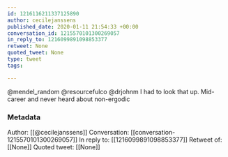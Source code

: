 ```yaml
---
id: 1216116211337125890
author: cecilejanssens
published_date: 2020-01-11 21:54:33 +00:00
conversation_id: 1215570101300269057
in_reply_to: 1216099891098853377
retweet: None
quoted_tweet: None
type: tweet
tags:

---
```


@mendel_random @resourcefulco @drjohnm I had to look that up. Mid-career and never heard about non-ergodic

### Metadata

Author: [[@cecilejanssens]]
Conversation: [[conversation-1215570101300269057]]
In reply to: [[1216099891098853377]]
Retweet of: [[None]]
Quoted tweet: [[None]]
